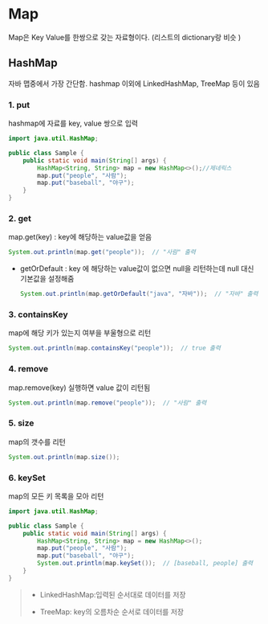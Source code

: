 # Map

Map은 Key Value를 한쌍으로 갖는 자료형이다. (리스트의 dictionary랑 비슷 )

## HashMap

자바 맵중에서 가장 간단함. hashmap 이외에 LinkedHashMap, TreeMap 등이 있음

### 1. put

hashmap에 자료를 key, value 쌍으로 입력

```java
import java.util.HashMap;

public class Sample {
    public static void main(String[] args) {
        HashMap<String, String> map = new HashMap<>();//제네릭스  
        map.put("people", "사람");
        map.put("baseball", "야구");
    }
}
```

### 2. get

map.get(key)  : key에 해당하는 value값을 얻음

```java
System.out.println(map.get("people"));  // "사람" 출력
```

- getOrDefault : key 에 해당하는 value값이 없으면 null을 리턴하는데 null 대신 기본값을 설정해줌
  
  ```java
  System.out.println(map.getOrDefault("java", "자바"));  // "자바" 출력
  ```

### 3. containsKey

map에 해당 키가 있는지 여부을 부울형으로 리턴

```java
System.out.println(map.containsKey("people"));  // true 출력
```

### 4. remove

map.remove(key)  실행하면 value 값이 리턴됨

```java
System.out.println(map.remove("people"));  // "사람" 출력
```

### 5. size

map의 갯수를 리턴

```java
System.out.println(map.size());
```

### 6. keySet

map의 모든 키 목록을 모아 리턴

```java
import java.util.HashMap;

public class Sample {
    public static void main(String[] args) {
        HashMap<String, String> map = new HashMap<>();
        map.put("people", "사람");
        map.put("baseball", "야구");
        System.out.println(map.keySet());  // [baseball, people] 출력
    }
}
```

> - LinkedHashMap:입력된 순서대로 데이터를 저장
> 
> - TreeMap: key의 오름차순 순서로 데이터를 저장




